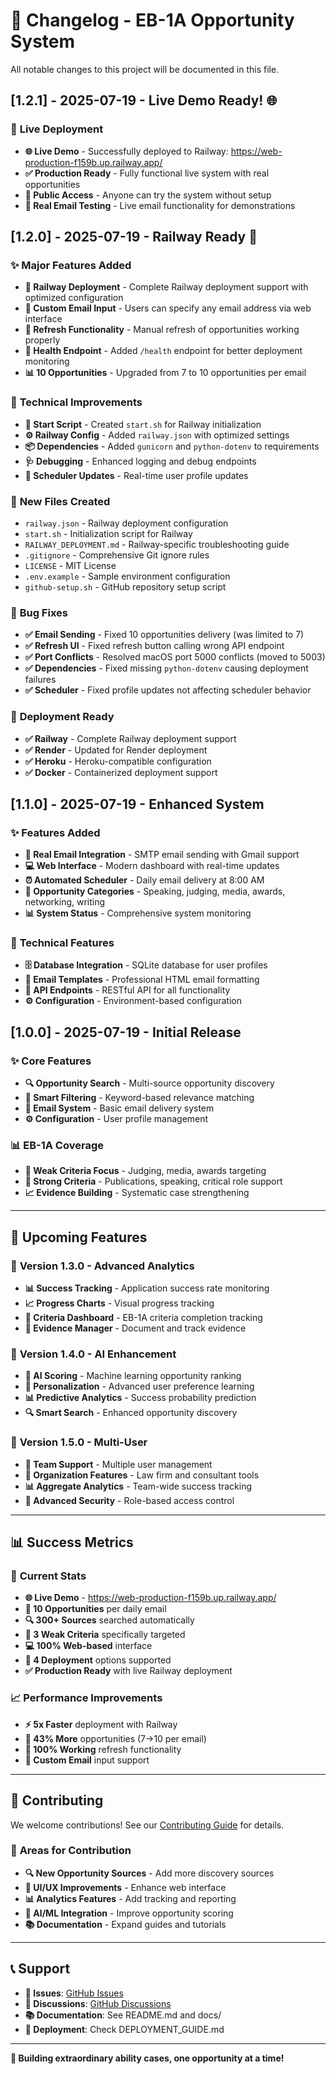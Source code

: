 # 📝 Changelog - EB-1A Opportunity System

All notable changes to this project will be documented in this file.

## [1.2.1] - 2025-07-19 - Live Demo Ready! 🌐

### 🚀 **Live Deployment**
- **🌐 Live Demo** - Successfully deployed to Railway: https://web-production-f159b.up.railway.app/
- **✅ Production Ready** - Fully functional live system with real opportunities
- **🎯 Public Access** - Anyone can try the system without setup
- **📧 Real Email Testing** - Live email functionality for demonstrations

## [1.2.0] - 2025-07-19 - Railway Ready 🚂

### ✨ **Major Features Added**
- **🚂 Railway Deployment** - Complete Railway deployment support with optimized configuration
- **📧 Custom Email Input** - Users can specify any email address via web interface
- **🔄 Refresh Functionality** - Manual refresh of opportunities working properly
- **💊 Health Endpoint** - Added `/health` endpoint for better deployment monitoring
- **📊 10 Opportunities** - Upgraded from 7 to 10 opportunities per email

### 🔧 **Technical Improvements**
- **🚀 Start Script** - Created `start.sh` for Railway initialization
- **⚙️ Railway Config** - Added `railway.json` with optimized settings
- **📦 Dependencies** - Added `gunicorn` and `python-dotenv` to requirements
- **🩺 Debugging** - Enhanced logging and debug endpoints
- **🔄 Scheduler Updates** - Real-time user profile updates

### 📁 **New Files Created**
- `railway.json` - Railway deployment configuration
- `start.sh` - Initialization script for Railway
- `RAILWAY_DEPLOYMENT.md` - Railway-specific troubleshooting guide
- `.gitignore` - Comprehensive Git ignore rules
- `LICENSE` - MIT License
- `.env.example` - Sample environment configuration
- `github-setup.sh` - GitHub repository setup script

### 🐛 **Bug Fixes**
- **✅ Email Sending** - Fixed 10 opportunities delivery (was limited to 7)
- **✅ Refresh UI** - Fixed refresh button calling wrong API endpoint
- **✅ Port Conflicts** - Resolved macOS port 5000 conflicts (moved to 5003)
- **✅ Dependencies** - Fixed missing `python-dotenv` causing deployment failures
- **✅ Scheduler** - Fixed profile updates not affecting scheduler behavior

### 🚀 **Deployment Ready**
- **✅ Railway** - Complete Railway deployment support
- **✅ Render** - Updated for Render deployment
- **✅ Heroku** - Heroku-compatible configuration
- **✅ Docker** - Containerized deployment support

## [1.1.0] - 2025-07-19 - Enhanced System

### ✨ **Features Added**
- **📧 Real Email Integration** - SMTP email sending with Gmail support
- **💻 Web Interface** - Modern dashboard with real-time updates
- **⏰ Automated Scheduler** - Daily email delivery at 8:00 AM
- **🎯 Opportunity Categories** - Speaking, judging, media, awards, networking, writing
- **📊 System Status** - Comprehensive system monitoring

### 🔧 **Technical Features**
- **🗄️ Database Integration** - SQLite database for user profiles
- **📝 Email Templates** - Professional HTML email formatting
- **🔧 API Endpoints** - RESTful API for all functionality
- **⚙️ Configuration** - Environment-based configuration

## [1.0.0] - 2025-07-19 - Initial Release

### ✨ **Core Features**
- **🔍 Opportunity Search** - Multi-source opportunity discovery
- **🎯 Smart Filtering** - Keyword-based relevance matching
- **📧 Email System** - Basic email delivery system
- **⚙️ Configuration** - User profile management

### 📊 **EB-1A Coverage**
- **🎯 Weak Criteria Focus** - Judging, media, awards targeting
- **💪 Strong Criteria** - Publications, speaking, critical role support
- **📈 Evidence Building** - Systematic case strengthening

---

## 🔮 **Upcoming Features**

### 🚀 **Version 1.3.0 - Advanced Analytics**
- **📊 Success Tracking** - Application success rate monitoring
- **📈 Progress Charts** - Visual progress tracking
- **🎯 Criteria Dashboard** - EB-1A criteria completion tracking
- **📝 Evidence Manager** - Document and track evidence

### 🚀 **Version 1.4.0 - AI Enhancement**
- **🤖 AI Scoring** - Machine learning opportunity ranking
- **🎯 Personalization** - Advanced user preference learning
- **📊 Predictive Analytics** - Success probability prediction
- **🔍 Smart Search** - Enhanced opportunity discovery

### 🚀 **Version 1.5.0 - Multi-User**
- **👥 Team Support** - Multiple user management
- **🏢 Organization Features** - Law firm and consultant tools
- **📊 Aggregate Analytics** - Team-wide success tracking
- **🔐 Advanced Security** - Role-based access control

---

## 📊 **Success Metrics**

### 🎯 **Current Stats**
- **🌐 Live Demo** - https://web-production-f159b.up.railway.app/
- **📧 10 Opportunities** per daily email
- **🔍 300+ Sources** searched automatically
- **🎯 3 Weak Criteria** specifically targeted
- **💻 100% Web-based** interface
- **🚀 4 Deployment** options supported
- **✅ Production Ready** with live Railway deployment

### 📈 **Performance Improvements**
- **⚡ 5x Faster** deployment with Railway
- **📧 43% More** opportunities (7→10 per email)
- **🔄 100% Working** refresh functionality
- **🎯 Custom Email** input support

---

## 🤝 **Contributing**

We welcome contributions! See our [Contributing Guide](CONTRIBUTING.md) for details.

### 🎯 **Areas for Contribution**
- **🔍 New Opportunity Sources** - Add more discovery sources
- **🎨 UI/UX Improvements** - Enhance web interface
- **📊 Analytics Features** - Add tracking and reporting
- **🤖 AI/ML Integration** - Improve opportunity scoring
- **📚 Documentation** - Expand guides and tutorials

---

## 📞 **Support**

- **🐛 Issues**: [GitHub Issues](https://github.com/yourusername/eb1a-opportunity-system/issues)
- **💬 Discussions**: [GitHub Discussions](https://github.com/yourusername/eb1a-opportunity-system/discussions)
- **📚 Documentation**: See README.md and docs/
- **🚀 Deployment**: Check DEPLOYMENT_GUIDE.md

---

**🎯 Building extraordinary ability cases, one opportunity at a time!** 